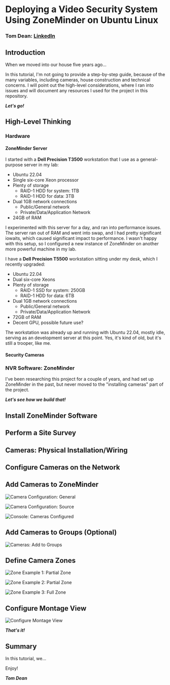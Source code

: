 # Deploying a Video Security System Using ZoneMinder on Ubuntu Linux

### Tom Dean: [LinkedIn](https://www.linkedin.com/in/tomdeanjr/)

## Introduction

When we moved into our house five years ago...



In this tutorial, I'm not going to provide a step-by-step guide, because of the many variables, including cameras, house construction and technical concerns.  I will point out the high-level considerations, where I ran into issues and will document any resources I used for the project in this repository.

***Let's go!***

## High-Level Thinking


### Hardware

#### ZoneMinder Server

I started with a **Dell Precision T3500** workstation that I use as a general-purpose server in my lab:

- Ubuntu 22.04
- Single six-core Xeon processor
- Plenty of storage
    - RAID-1 HDD for system: 1TB
    - RAID-1 HDD for data: 3TB
- Dual 1GB network connections
    - Public/General network
    - Private/Data/Application Network
- 24GB of RAM

I experimented with this server for a day, and ran into performance issues.  The server ran out of RAM and went into swap, and I had pretty significant iowaits, which caused significant impact to performance.  I wasn't happy with this setup, so I configured a new instance of ZoneMinder on another more powerful machine in my lab.

I have a **Dell Precision T5500** workstation sitting under my desk, which I recently upgraded:

- Ubuntu 22.04
- Dual six-core Xeons
- Plenty of storage
    - RAID-1 SSD for system: 250GB
    - RAID-1 HDD for data: 6TB
- Dual 1GB network connections
    - Public/General network
    - Private/Data/Application Network
- 72GB of RAM
- Decent GPU, possible future use?

The workstation was already up and running with Ubuntu 22.04, mostly idle, serving as an development server at this point.  Yes, it's kind of old, but it's still a trooper, like me.

#### Security Cameras


### NVR Software: ZoneMinder

I've been researching this project for a couple of years, and had set up ZoneMinder in the past, but never moved to the "installing cameras" part of the project.

***Let's see how we build that!***

## Install ZoneMinder Software


## Perform a Site Survey


## Cameras: Physical Installation/Wiring


## Configure Cameras on the Network



## Add Cameras to ZoneMinder




![Camera Configuration: General](images/Cam_Configuration_General.png)

![Camera Configuration: Source](images/Cam_Configuration_Source.png)

![Console: Cameras Configured](images/Console.png)
## Add Cameras to Groups (Optional)

![Cameras: Add to Groups](images/Groups.png)

## Define Camera Zones

![Zone Example 1: Partial Zone](images/Zone_Partial_1.png)

![Zone Example 2: Partial Zone](images/Zone_Partial_2.png)

![Zone Example 3: Full Zone](images/Zone_Full_1.png)

## Configure Montage View

![Configure Montage View](images/Montage.png)


***That's it!***


## Summary

In this tutorial, we...

Enjoy!

***Tom Dean***